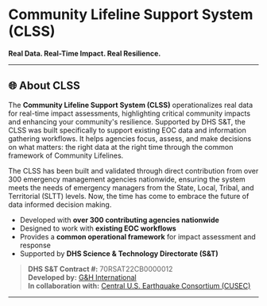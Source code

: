 # Community Lifeline Support System (CLSS)
**Real Data. Real-Time Impact. Real Resilience.**

---

## 🌐 About CLSS

The **Community Lifeline Support System (CLSS)**  operationalizes real data for real-time impact assessments, highlighting critical community impacts and enhancing your community's resilience. Supported by DHS S&T, the CLSS was built specifically to support existing EOC data and information gathering workflows. It helps agencies focus, assess, and make decisions on what matters: the right data at the right time through the common framework of Community Lifelines.

The CLSS has been built and validated through direct contribution from over 300 emergency management agencies nationwide, ensuring the system meets the needs of emergency managers from the State, Local, Tribal, and Territorial (SLTT) levels. Now, the time has come to embrace the future of data informed decision making.

- Developed with **over 300 contributing agencies nationwide**
- Designed to work with **existing EOC workflows**
- Provides a **common operational framework** for impact assessment and response
- Supported by **DHS Science & Technology Directorate (S&T)**

> **DHS S&T Contract #:** 70RSAT22CB0000012  
> **Developed by:** [G&H International](https://ghinternational.com/)  
> **In collaboration with:** [Central U.S. Earthquake Consortium (CUSEC)](cusec.org/)

---
